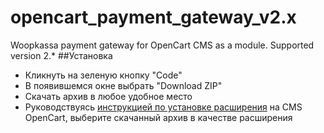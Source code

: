 # opencart_payment_gateway_v2.x
Woopkassa payment gateway for OpenCart CMS as a module. Supported version 2.*
##Установка
* Кликнуть на зеленую кнопку "Code"
* В появившемся окне выбрать "Download ZIP"
* Скачать архив в любое удобное место
* Руководствуясь [инструкцией по установке расширения](https://opencart2x.ru/blog/install-module) на CMS OpenCart, выберите скачанный архив в качестве расширения

